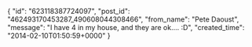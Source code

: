  {
   "id": "623118387724097",
   "post_id": "462493170453287_490608044308466",
   "from_name": "Pete Daoust",
   "message": "I have 4 in my house, and they are ok.... :D",
   "created_time": "2014-02-10T01:50:59+0000"
 }
